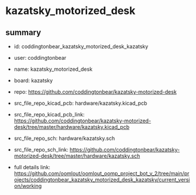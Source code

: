 # kazatsky_motorized_desk
 
## summary 
* id: coddingtonbear_kazatsky_motorized_desk_kazatsky
* user: coddingtonbear
* name: kazatsky_motorized_desk
* board: kazatsky
* repo: https://github.com/coddingtonbear/kazatsky-motorized-desk
* src_file_repo_kicad_pcb: hardware/kazatsky.kicad_pcb
* src_file_repo_kicad_pcb_link: https://github.com/coddingtonbear/kazatsky-motorized-desk/tree/master/hardware/kazatsky.kicad_pcb


* src_file_repo_sch: hardware/kazatsky.sch
* src_file_repo_sch_link: https://github.com/coddingtonbear/kazatsky-motorized-desk/tree/master/hardware/kazatsky.sch
* full details link: https://github.com/oomlout/oomlout_oomp_project_bot_v_2/tree/main/projects/coddingtonbear_kazatsky_motorized_desk_kazatsky/current_version/working  






